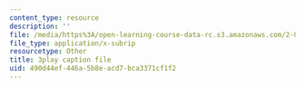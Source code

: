 ```yaml
---
content_type: resource
description: ''
file: /media/https%3A/open-learning-course-data-rc.s3.amazonaws.com/2-003sc-engineering-dynamics-fall-2011/490d44ef446a5b8eacd7bca3371cf1f2_1xJJu5p3dD0.vtt
file_type: application/x-subrip
resourcetype: Other
title: 3play caption file
uid: 490d44ef-446a-5b8e-acd7-bca3371cf1f2
---
```


